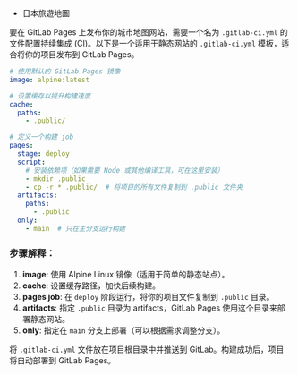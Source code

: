 - 日本旅遊地圖

要在 GitLab Pages 上发布你的城市地图网站，需要一个名为 `.gitlab-ci.yml` 的文件配置持续集成 (CI)。以下是一个适用于静态网站的 `.gitlab-ci.yml` 模板，适合将你的项目发布到 GitLab Pages。

```yaml
# 使用默认的 GitLab Pages 镜像
image: alpine:latest

# 设置缓存以提升构建速度
cache:
  paths:
    - .public/

# 定义一个构建 job
pages:
  stage: deploy
  script:
    # 安装依赖项（如果需要 Node 或其他编译工具，可在这里安装）
    - mkdir .public
    - cp -r * .public/  # 将项目的所有文件复制到 .public 文件夹
  artifacts:
    paths:
      - .public
  only:
    - main  # 只在主分支运行构建
```

### 步骤解释：
1. **image**: 使用 Alpine Linux 镜像（适用于简单的静态站点）。
2. **cache**: 设置缓存路径，加快后续构建。
3. **pages job**: 在 `deploy` 阶段运行，将你的项目文件复制到 `.public` 目录。
4. **artifacts**: 指定 `.public` 目录为 artifacts，GitLab Pages 使用这个目录来部署静态网站。
5. **only**: 指定在 `main` 分支上部署（可以根据需求调整分支）。

将 `.gitlab-ci.yml` 文件放在项目根目录中并推送到 GitLab。构建成功后，项目将自动部署到 GitLab Pages。